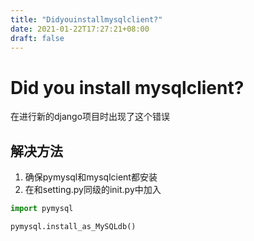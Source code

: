 ```yaml
---
title: "Didyouinstallmysqlclient?"
date: 2021-01-22T17:27:21+08:00
draft: false
---
```

# Did you install mysqlclient?


在进行新的django项目时出现了这个错误

## 解决方法

1. 确保pymysql和mysqlcient都安装
2. 在和setting.py同级的init.py中加入  

```python
import pymysql

pymysql.install_as_MySQLdb()
```
